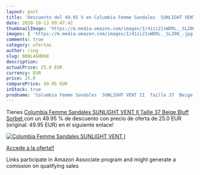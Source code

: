 ```yaml
---
layout: post
title: 'Descuento del 49.95 % en Columbia Femme Sandales  SUNLIGHT VENT I'
date: 2020-10-13 09:47:42
thumbnailImage: 'https://m.media-amazon.com/images/I/41zi21sWDRL._SL200_.jpg'
images: [ 'https://m.media-amazon.com/images/I/41zi21sWDRL._SL200_.jpg' ]
comments: true
category: ofertas
author: ring
slug: B00L4GHD68
description:
actualPrice: 25.0 EUR
currency: EUR
price: 25.0
comparePrice: 49.95 EUR
inStock: true
prodname: 'Columbia Femme Sandales  SUNLIGHT VENT II  Taille 37  Beige  Bluff  Sorbet '
---
```


Tienes [Columbia Femme Sandales  SUNLIGHT VENT II  Taille 37  Beige  Bluff  Sorbet ](https://www.amazon.fr/dp/B00L4GHD68/?tag=tolees0d-21) con un 49.95 % de descuento con precio de oferta de 25.0 EUR (original: 49.95 EUR) en el siguiente enlace!

[![Columbia Femme Sandales  SUNLIGHT VENT I](https://m.media-amazon.com/images/I/41zi21sWDRL._SL200_.jpg)](https://www.amazon.fr/dp/B00L4GHD68/?tag=tolees0d-21)

[Accede a la oferta!!](https://www.amazon.fr/dp/B00L4GHD68/?tag=tolees0d-21)

Links participate in Amazon Associate program and might generate a comission on qualifying sales


